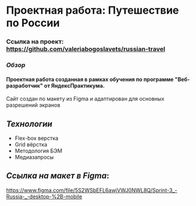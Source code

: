 
# Проектная работа: Путешествие по России
### Ссылка на проект: https://github.com/valeriabogoslavets/russian-travel

### _Обзор_
#### Проектная работа созданная в рамках обучения по программе __"Веб-разработчик"__ от __ЯндексПрактикума__. 
Сайт создан по макету из Figma и адаптирован для основных разрешений экранов

## _Технологии_
* Flex-box верстка
* Grid вёрстка
* Методология БЭМ
* Медиазапросы

## _Ссылка на макет в Figma_:
https://www.figma.com/file/5S2WSbEFL6awjVWJ0NWL8Q/Sprint-3_-Russia-_-desktop-%2B-mobile

